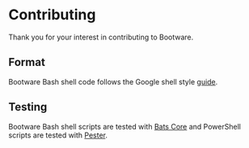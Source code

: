 # Contributing

Thank you for your interest in contributing to Bootware.

## Format

Bootware Bash shell code follows the Google shell style
[guide](https://google.github.io/styleguide/shellguide.html).

## Testing

Bootware Bash shell scripts are tested with
[Bats Core](https://github.com/bats-core/bats-core) and PowerShell scripts are
tested with [Pester](https://github.com/pester/Pester).
